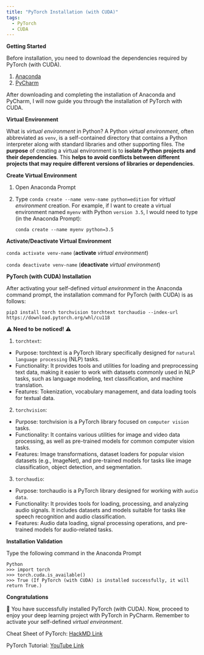 ```yaml
---
title: "PyTorch Installation (with CUDA)"
tags:
  - PyTorch
  - CUDA
---
```


**Getting Started**

Before installation, you need to download the dependencies required by PyTorch (with CUDA).

1. [Anaconda](https://www.anaconda.com/)
2. [PyCharm](https://www.jetbrains.com/pycharm/)

After downloading and completing the installation of Anaconda and PyCharm, I will now guide you through the installation of PyTorch with CUDA.

**Virtual Environment**

What is _virtual environment_ in Python? A Python _virtual environment_, often abbreviated as `venv`, is a self-contained directory that contains a Python interpreter along with standard libraries and other supporting files. The **purpose** of creating a virtual environment is to **isolate Python projects and their dependencies**. This **helps to avoid conflicts between different projects that may require different versions of libraries or dependencies**.

**Create Virtual Environment**

1. Open Anaconda Prompt
2. Type `conda create --name venv-name python=edition` for _virtual environment_ creation. For example, if I want to create a virtual environment named `myenv` with Python `version 3.5`, I would need to type (in the Anaconda Prompt):
   
   `conda create --name myenv python=3.5`

**Activate/Deactivate Virtual Environment**

`conda activate venv-name` (**activate** _virtual environment_)

`conda deactivate venv-name` (**deactivate** _virtual environment_)

**PyTorch (with CUDA) Installation**

After activating your self-defined _virtual environment_ in the Anaconda command prompt, the installation command for PyTorch (with CUDA) is as follows:

    pip3 install torch torchvision torchtext torchaudio --index-url https://download.pytorch.org/whl/cu118

⚠️ **Need to be noticed!** ⚠️ 

1. `torchtext`:

- Purpose: torchtext is a PyTorch library specifically designed for `natural language processing` (NLP) tasks.
- Functionality: It provides tools and utilities for loading and preprocessing text data, making it easier to work with datasets commonly used in NLP tasks, such as language modeling, text classification, and machine translation.
- Features: Tokenization, vocabulary management, and data loading tools for textual data.

2. `torchvision`:

- Purpose: torchvision is a PyTorch library focused on `computer vision` tasks.
- Functionality: It contains various utilities for image and video data processing, as well as pre-trained models for common computer vision tasks.
- Features: Image transformations, dataset loaders for popular vision datasets (e.g., ImageNet), and pre-trained models for tasks like image classification, object detection, and segmentation.

3. `torchaudio`:

- Purpose: torchaudio is a PyTorch library designed for working with `audio data`.
- Functionality: It provides tools for loading, processing, and analyzing audio signals. It includes datasets and models suitable for tasks like speech recognition and audio classification.
- Features: Audio data loading, signal processing operations, and pre-trained models for audio-related tasks.

**Installation Validation**

Type the following command in the Anaconda Prompt

    Python
    >>> import torch
    >>> torch.cuda.is_available()
    >>> True (If PyTorch (with CUDA) is installed successfully, it will return True.)

**Congratulations**

🥳 You have successfully installed PyTorch (with CUDA). Now, proceed to enjoy your deep learning project with PyTorch in PyCharm. Remember to activate your self-defined _virtual environment_.

Cheat Sheet of PyTorch: [HackMD Link](https://hackmd.io/@rh0jTfFDTO6SteMDq91tgg/HkDRHKLrU)

PyTorch Tutorial: [YouTube Link](https://youtu.be/kQeezFrNoOg?si=cBh32N130iCLzQ4r)
